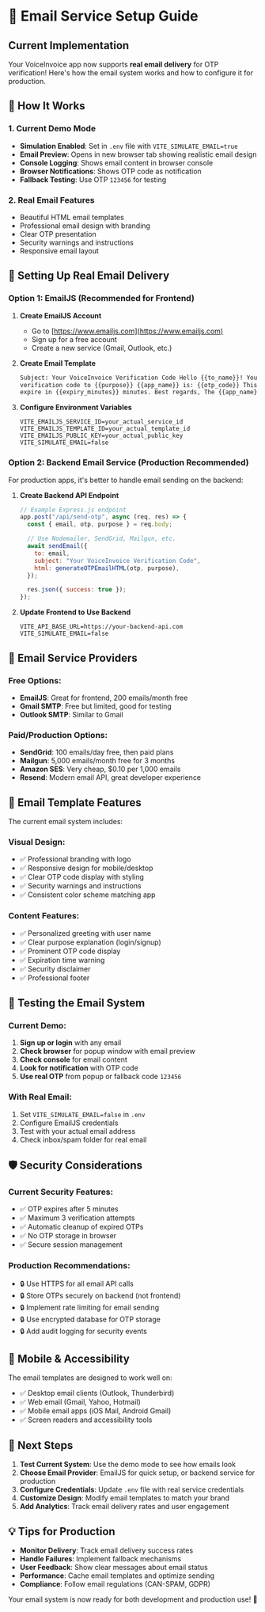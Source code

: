 # 📧 Email Service Setup Guide

## Current Implementation

Your VoiceInvoice app now supports **real email delivery** for OTP verification! Here's how the email system works and how to configure it for production.

## 🔧 How It Works

### 1. **Current Demo Mode**

- **Simulation Enabled**: Set in `.env` file with `VITE_SIMULATE_EMAIL=true`
- **Email Preview**: Opens in new browser tab showing realistic email design
- **Console Logging**: Shows email content in browser console
- **Browser Notifications**: Shows OTP code as notification
- **Fallback Testing**: Use OTP `123456` for testing

### 2. **Real Email Features**

- Beautiful HTML email templates
- Professional email design with branding
- Clear OTP presentation
- Security warnings and instructions
- Responsive email layout

## 🚀 Setting Up Real Email Delivery

### Option 1: EmailJS (Recommended for Frontend)

1. **Create EmailJS Account**

   - Go to [https://www.emailjs.com](https://www.emailjs.com)
   - Sign up for a free account
   - Create a new service (Gmail, Outlook, etc.)

2. **Create Email Template**

   ```html
   Subject: Your VoiceInvoice Verification Code Hello {{to_name}}! Your
   verification code to {{purpose}} {{app_name}} is: {{otp_code}} This code will
   expire in {{expiry_minutes}} minutes. Best regards, The {{app_name}} Team
   ```

3. **Configure Environment Variables**
   ```env
   VITE_EMAILJS_SERVICE_ID=your_actual_service_id
   VITE_EMAILJS_TEMPLATE_ID=your_actual_template_id
   VITE_EMAILJS_PUBLIC_KEY=your_actual_public_key
   VITE_SIMULATE_EMAIL=false
   ```

### Option 2: Backend Email Service (Production Recommended)

For production apps, it's better to handle email sending on the backend:

1. **Create Backend API Endpoint**

   ```javascript
   // Example Express.js endpoint
   app.post("/api/send-otp", async (req, res) => {
     const { email, otp, purpose } = req.body;

     // Use Nodemailer, SendGrid, Mailgun, etc.
     await sendEmail({
       to: email,
       subject: "Your VoiceInvoice Verification Code",
       html: generateOTPEmailHTML(otp, purpose),
     });

     res.json({ success: true });
   });
   ```

2. **Update Frontend to Use Backend**
   ```env
   VITE_API_BASE_URL=https://your-backend-api.com
   VITE_SIMULATE_EMAIL=false
   ```

## 📧 Email Service Providers

### Free Options:

- **EmailJS**: Great for frontend, 200 emails/month free
- **Gmail SMTP**: Free but limited, good for testing
- **Outlook SMTP**: Similar to Gmail

### Paid/Production Options:

- **SendGrid**: 100 emails/day free, then paid plans
- **Mailgun**: 5,000 emails/month free for 3 months
- **Amazon SES**: Very cheap, $0.10 per 1,000 emails
- **Resend**: Modern email API, great developer experience

## 🎨 Email Template Features

The current email system includes:

### Visual Design:

- ✅ Professional branding with logo
- ✅ Responsive design for mobile/desktop
- ✅ Clear OTP code display with styling
- ✅ Security warnings and instructions
- ✅ Consistent color scheme matching app

### Content Features:

- ✅ Personalized greeting with user name
- ✅ Clear purpose explanation (login/signup)
- ✅ Prominent OTP code display
- ✅ Expiration time warning
- ✅ Security disclaimer
- ✅ Professional footer

## 🔄 Testing the Email System

### Current Demo:

1. **Sign up or login** with any email
2. **Check browser** for popup window with email preview
3. **Check console** for email content
4. **Look for notification** with OTP code
5. **Use real OTP** from popup or fallback code `123456`

### With Real Email:

1. Set `VITE_SIMULATE_EMAIL=false` in `.env`
2. Configure EmailJS credentials
3. Test with your actual email address
4. Check inbox/spam folder for real email

## 🛡️ Security Considerations

### Current Security Features:

- ✅ OTP expires after 5 minutes
- ✅ Maximum 3 verification attempts
- ✅ Automatic cleanup of expired OTPs
- ✅ No OTP storage in browser
- ✅ Secure session management

### Production Recommendations:

- 🔒 Use HTTPS for all email API calls
- 🔒 Store OTPs securely on backend (not frontend)
- 🔒 Implement rate limiting for email sending
- 🔒 Use encrypted database for OTP storage
- 🔒 Add audit logging for security events

## 📱 Mobile & Accessibility

The email templates are designed to work well on:

- ✅ Desktop email clients (Outlook, Thunderbird)
- ✅ Web email (Gmail, Yahoo, Hotmail)
- ✅ Mobile email apps (iOS Mail, Android Gmail)
- ✅ Screen readers and accessibility tools

## 🚀 Next Steps

1. **Test Current System**: Use the demo mode to see how emails look
2. **Choose Email Provider**: EmailJS for quick setup, or backend service for production
3. **Configure Credentials**: Update `.env` file with real service credentials
4. **Customize Design**: Modify email templates to match your brand
5. **Add Analytics**: Track email delivery rates and user engagement

## 💡 Tips for Production

- **Monitor Delivery**: Track email delivery success rates
- **Handle Failures**: Implement fallback mechanisms
- **User Feedback**: Show clear messages about email status
- **Performance**: Cache email templates and optimize sending
- **Compliance**: Follow email regulations (CAN-SPAM, GDPR)

Your email system is now ready for both development and production use! 🎉
